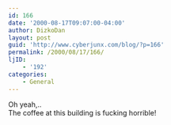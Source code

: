 ```yaml
---
id: 166
date: '2000-08-17T09:07:00-04:00'
author: DizkoDan
layout: post
guid: 'http://www.cyberjunx.com/blog/?p=166'
permalink: /2000/08/17/166/
ljID:
    - '192'
categories:
    - General
---
```


Oh yeah,..  
The coffee at this building is fucking horrible!